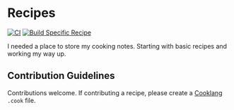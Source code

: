 # Recipes
[![CI](https://github.com/cco2/Recipes/actions/workflows/build.yml/badge.svg)](https://github.com/cco2/Recipes/actions/workflows/build.yml) [![Build Specific Recipe](https://github.com/cco2/Recipes/actions/workflows/specific_recipe.yml/badge.svg?branch=master&event=workflow_dispatch)](https://github.com/cco2/Recipes/actions/workflows/specific_recipe.yml)

I needed a place to store my cooking notes. Starting with basic recipes and working my way up.

## Contribution Guidelines
Contributions welcome. If contributing a recipe, please create a [Cooklang](https://cooklang.org/) `.cook` file.
